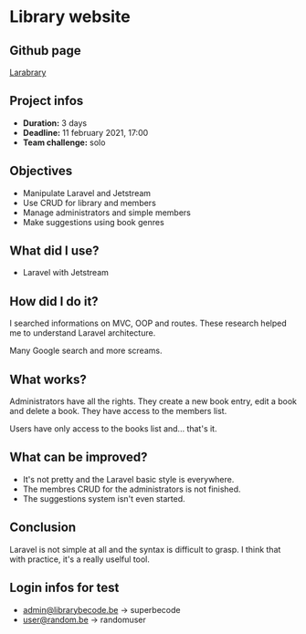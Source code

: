 # Library website
## Github page

[Larabrary](https://github.com/GAudrey/larabrary)

## Project infos

* **Duration:** 3 days
* **Deadline:** 11 february 2021, 17:00
* **Team challenge:** solo

## Objectives

* Manipulate Laravel and Jetstream
* Use CRUD for library and members
* Manage administrators and simple members
* Make suggestions using book genres

## What did I use?

* Laravel with Jetstream

## How did I do it?

I searched informations on MVC, OOP and routes. These research helped me to understand Laravel architecture.

Many Google search and more screams.

## What works?

Administrators have all the rights. They create a new book entry, edit a book and delete a book. They have access to the members list.

Users have only access to the books list and... that's it.

## What can be improved?

* It's not pretty and the Laravel basic style is everywhere.
* The membres CRUD for the administrators is not finished.
* The suggestions system isn't even started.

## Conclusion

Laravel is not simple at all and the syntax is difficult to grasp. I think that with practice, it's a really uselful tool.

## Login infos for test
* admin@librarybecode.be -> superbecode
* user@random.be -> randomuser
